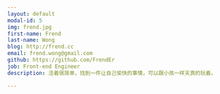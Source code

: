 ```yaml
---
layout: default
modal-id: 5
img: frend.jpg
first-name: Frend
last-name: Wong
blog: http://frend.cc
email: frend.wong@gmail.com
github: https://github.com/FrendEr
job: Front-end Engineer
description: 活着很简单，找到一件让自己愉快的事情，可以跟小孩一样天真的玩着。

---
```

